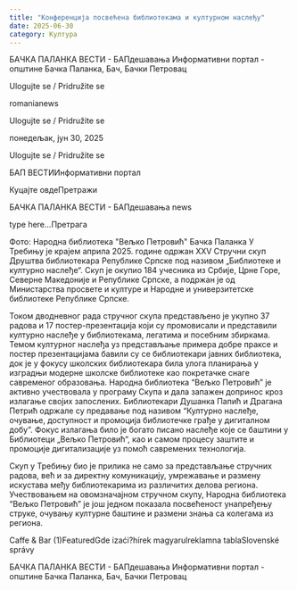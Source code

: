 ```yaml
---
title: "Конференција посвећена библиотекама и културном наслеђу"
date: 2025-06-30
category: Култура
---
```


БАЧКА ПАЛАНКА ВЕСТИ - БАПдешавања Информативни портал - општине Бачка Паланка, Бач, Бачки Петровац

Ulogujte se / Pridružite se

romanianews

Ulogujte se / Pridružite se

понедељак, јун 30, 2025

Ulogujte se / Pridružite se

БАП ВЕСТИИнформативни портал

Куцајте овдеПретражи

БАЧКА ПАЛАНКА ВЕСТИ - БАПдешавања news

type here...Претрага

Фото: Народна библиотека "Вељко Петровић" Бачка Паланка
            У Требињу је крајем априла 2025. године одржан XXV Стручни скуп Друштва библиотекара Републике Српске под називом „Библиотеке и културно наслеђе“. Скуп је окупио 184 учесника из Србије, Црне Горе, Северне Македоније и Републике Српске, a подржан је од Министарства просвете и културе и Народне и универзитетске библиотеке Републике Српске. 

Током дводневног рада стручног скупа представљено је укупно 37 радова и 17 постер-презентација који су промовисали и представили културно наслеђе у библиотекама, легатима и посебним збиркама. Темом културног наслеђа уз представљање примера добре праксе и постер презентацијама бавили су се библиотекари јавних библиотека, док је у фокусу школских библиотекара била улога планирања у изградњи модерне школске библиотеке као покретачке снаге савременог образовања.
Народна библиотека “Вељко Петровић” је активно учествовала у програму Скупа и дала запажен допринос кроз излагање својих запослених. Библиотекари Душанка Папић и Драгана Петрић одржале су предавање под називом “Културно наслеђе, очување, доступност и промоција библиотечке грађе у дигиталном добу”. Фокус излагања било је богато писано наслеђе које се баштини у Библиотеци „Вељко Петровић“, као и самом процесу заштите и промоције дигитализације уз помоћ савремених технологија.


Скуп у Требињу био је прилика не само за представљање стручних радова, већ и за директну комуникацију, умрежавање и размену искустава међу библиотекарима из различитих делова региона. Учествовањем на овомзначајном стручном скупу, Народна библиотека “Вељко Петровић” је још једном показала посвећеност унапређењу струке, очувању културне баштине и размени знања са колегама из региона.

Caffe & Bar (1)FeaturedGde izaći?hírek magyarulreklamna tablaSlovenské správy

БАЧКА ПАЛАНКА ВЕСТИ - БАПдешавања Информативни портал - општине Бачка Паланка, Бач, Бачки Петровац
